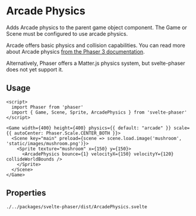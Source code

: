 # Arcade Physics

Adds Arcade physics to the parent game object component. The Game or Scene must be configured to use arcade physics.

Arcade offers basic physics and collision capabilities. You can read more about Arcade physics [from the Phaser 3 documentation](https://photonstorm.github.io/phaser3-docs/Phaser.Physics.Arcade.ArcadePhysics.html).

Alternatively, Phaser offers a Matter.js physics system, but svelte-phaser does not yet support it.

## Usage

```example
<script>
  import Phaser from 'phaser'
  import { Game, Scene, Sprite, ArcadePhysics } from 'svelte-phaser'
</script>

<Game width={400} height={400} physics={{ default: "arcade" }} scale={{ autoCenter: Phaser.Scale.CENTER_BOTH }}>
  <Scene key="main" preload={scene => scene.load.image('mushroom', 'static/images/mushroom.png')}>
    <Sprite texture="mushroom" x={150} y={150}>
      <ArcadePhysics bounce={1} velocityX={150} velocityY={120} collideWorldBounds />
    </Sprite>
  </Scene>
</Game>
```

## Properties

```properties
./../packages/svelte-phaser/dist/ArcadePhysics.svelte
```
